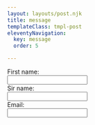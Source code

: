 ```yaml
---
layout: layouts/post.njk
title: message
templateClass: tmpl-post
eleventyNavigation:
  key: message
  order: 5

---
```




<form>
  <label for="fname">First name:</label><br>
  <input type="text" id="fname" name="fname"><br>
  <label for="sname">Sir name:</label><br>
  <input type="text" id="sname" name="sname"><br>
  <label for="email">Email:</label><br>
  <input type="email" id="email" name="email"><br>
</form>

